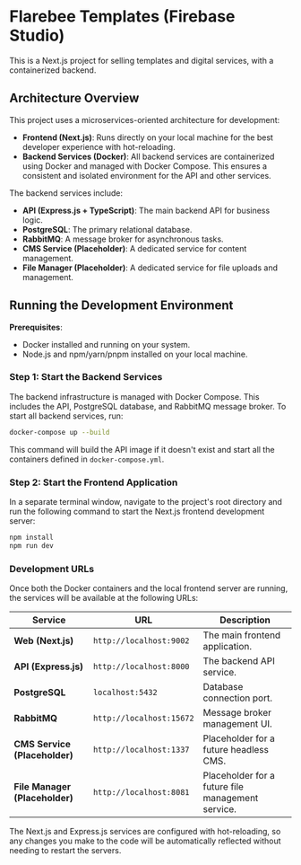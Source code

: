 # Flarebee Templates (Firebase Studio)

This is a Next.js project for selling templates and digital services, with a containerized backend.

## Architecture Overview

This project uses a microservices-oriented architecture for development:
- **Frontend (Next.js)**: Runs directly on your local machine for the best developer experience with hot-reloading.
- **Backend Services (Docker)**: All backend services are containerized using Docker and managed with Docker Compose. This ensures a consistent and isolated environment for the API and other services.

The backend services include:
- **API (Express.js + TypeScript)**: The main backend API for business logic.
- **PostgreSQL**: The primary relational database.
- **RabbitMQ**: A message broker for asynchronous tasks.
- **CMS Service (Placeholder)**: A dedicated service for content management.
- **File Manager (Placeholder)**: A dedicated service for file uploads and management.

## Running the Development Environment

**Prerequisites**:
- Docker installed and running on your system.
- Node.js and npm/yarn/pnpm installed on your local machine.

### Step 1: Start the Backend Services

The backend infrastructure is managed with Docker Compose. This includes the API, PostgreSQL database, and RabbitMQ message broker. To start all backend services, run:

```bash
docker-compose up --build
```
This command will build the API image if it doesn't exist and start all the containers defined in `docker-compose.yml`.

### Step 2: Start the Frontend Application

In a separate terminal window, navigate to the project's root directory and run the following command to start the Next.js frontend development server:

```bash
npm install
npm run dev
```

### Development URLs

Once both the Docker containers and the local frontend server are running, the services will be available at the following URLs:

| Service                       | URL                                   | Description                                       |
| ----------------------------- | ------------------------------------- | ------------------------------------------------- |
| **Web (Next.js)**             | `http://localhost:9002`               | The main frontend application.                    |
| **API (Express.js)**          | `http://localhost:8000`               | The backend API service.                          |
| **PostgreSQL**                | `localhost:5432`                      | Database connection port.                         |
| **RabbitMQ**                  | `http://localhost:15672`              | Message broker management UI.                     |
| **CMS Service (Placeholder)** | `http://localhost:1337`               | Placeholder for a future headless CMS.            |
| **File Manager (Placeholder)**| `http://localhost:8081`               | Placeholder for a future file management service. |

The Next.js and Express.js services are configured with hot-reloading, so any changes you make to the code will be automatically reflected without needing to restart the servers.
